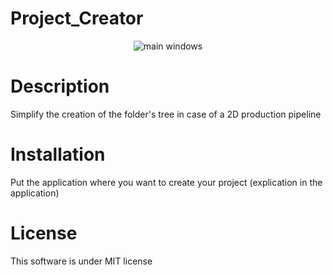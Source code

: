 # Project_Creator

<p align="center">
  <img src="http://lutim.cpy.re/69CWJGUx.PNG" alt="main windows" />
</p>

# Description
Simplify the creation of the folder's tree in case of a 2D production pipeline

# Installation
Put the application where you want to create your project
(explication in the application)

# License
This software is under MIT license
